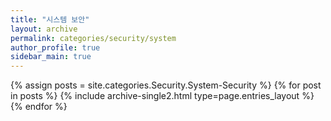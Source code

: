 ```yaml
---
title: "시스템 보안"
layout: archive
permalink: categories/security/system
author_profile: true
sidebar_main: true
---
```



{% assign posts = site.categories.Security.System-Security %}
{% for post in posts %} {% include archive-single2.html type=page.entries_layout %} {% endfor %}
